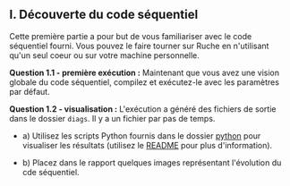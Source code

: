 ## I. Découverte du code séquentiel

Cette première partie a pour but de vous familiariser avec le code séquentiel fourni.
Vous pouvez le faire tourner sur Ruche en n'utilisant qu'un seul coeur ou sur votre machine personnelle.

**Question 1.1 - première exécution :** Maintenant que vous avez une vision globale du code séquentiel, compilez et exécutez-le avec les paramètres par défaut.

**Question 1.2 - visualisation :** L'exécution a généré des fichiers de sortie dans le dossier `diags`. Il y a un fichier par pas de temps.

- a) Utilisez les scripts Python fournis dans le dossier [python](../visualization/) pour visualiser les résultats (utilisez le [README](./visualization/README.md) pour plus d'information).

- b) Placez dans le rapport quelques images représentant l'évolution du cde séquentiel.